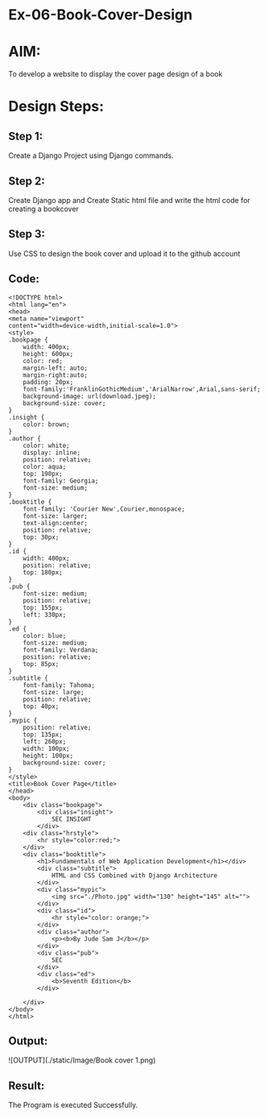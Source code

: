 # Ex-06-Book-Cover-Design

# AIM:
To develop a website to display the cover page design of a book

# Design Steps:
## Step 1:
Create a Django Project using Django commands.

## Step 2:
Create Django app and Create Static html file and write the html code for creating a bookcover

## Step 3:
Use CSS to design the book cover and upload it to the github account

## Code:
```
<!DOCTYPE html>
<html lang="en">
<head>
<meta name="viewport"
content="width=device-width,initial-scale=1.0">
<style>
.bookpage {
    width: 400px;
    height: 600px;
    color: red;
    margin-left: auto;
    margin-right:auto;
    padding: 20px;
    font-family:'FranklinGothicMedium','ArialNarrow',Arial,sans-serif;
    background-image: url(download.jpeg);
    background-size: cover;
}
.insight {
    color: brown;
}
.author {
    color: white;
    display: inline;
    position: relative;
    color: aqua;
    top: 190px;
    font-family: Georgia;
    font-size: medium;
}
.booktitle {
    font-family: 'Courier New',Courier,monospace;
    font-size: larger;
    text-align:center;
    position: relative;
    top: 30px;
}
.id {
    width: 400px;
    position: relative;
    top: 180px;
}
.pub {
    font-size: medium;
    position: relative;
    top: 155px;
    left: 330px;
}
.ed {
    color: blue;
    font-size: medium;
    font-family: Verdana;
    position: relative;
    top: 85px;
}
.subtitle {
    font-family: Tahoma;
    font-size: large;
    position: relative;
    top: 40px;
}
.mypic {
    position: relative;
    top: 135px;
    left: 260px;
    width: 100px;
    height: 100px;
    background-size: cover;
}
</style>
<title>Book Cover Page</title>
</head>
<body>
    <div class="bookpage">
        <div class="insight">
            SEC INSIGHT
        </div>
    <div class="hrstyle">
        <hr style="color:red;"> 
    </div>
    <div class="booktitle">
        <h1>Fundamentals of Web Application Development</h1></div>
        <div class="subtitle">
            HTML and CSS Combined with Django Architecture
        </div>
        <div class="mypic">
            <img src="./Photo.jpg" width="130" height="145" alt="">
        </div>
        <div class="id">
            <hr style="color: orange;">
        </div>
        <div class="author">
            <p><b>By Jude Sam J</b></p>
        </div>
        <div class="pub">
            SEC
        </div>
        <div class="ed">
            <b>Seventh Edition</b>
        </div>

    </div>
</body>
</html>
```

## Output:
![OUTPUT](./static/Image/Book cover 1.png)

## Result:
The Program is executed Successfully.